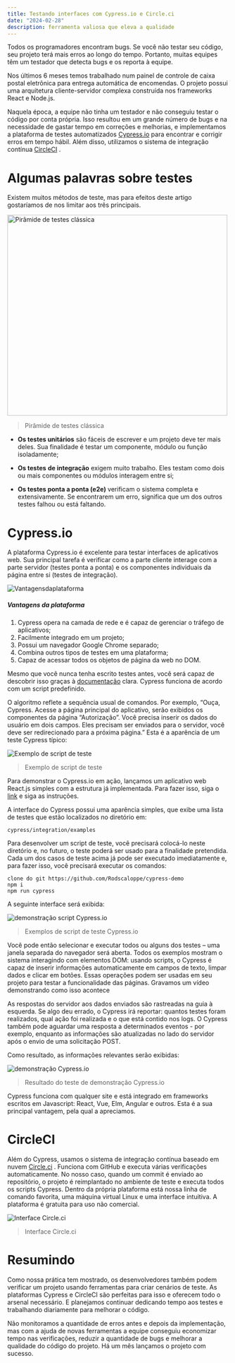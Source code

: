 ```yaml
---
title: Testando interfaces com Cypress.io e Circle.ci
date: "2024-02-28"
description: ferramenta valiosa que eleva a qualidade
---
```


Todos os programadores encontram bugs. Se você não testar seu código, seu projeto terá mais erros ao longo do tempo. Portanto, muitas equipes têm um testador que detecta bugs e os reporta à equipe.

Nos últimos 6 meses temos trabalhado num painel de controle de caixa postal eletrônica para entrega automática de encomendas.
O projeto possui uma arquitetura cliente-servidor complexa construída nos frameworks React e Node.js.

Naquela época, a equipe não tinha um testador e não conseguiu testar o código por conta própria. Isso resultou em um grande número de bugs e na necessidade de gastar tempo em correções e melhorias, e implementamos a plataforma de testes automatizados [Cypress.io](http://cypress.io/) para encontrar e corrigir erros em tempo hábil. Além disso, utilizamos o sistema de integração contínua [CircleCI](https://circleci.com/) .

# Algumas palavras sobre testes

Existem muitos métodos de teste, mas para efeitos deste artigo gostaríamos de nos limitar aos três principais.

<img src="piramide.jpeg" alt="Pirâmide de testes clássica"  style="height: 455px; width:500px;"/>

>Pirâmide de testes clássica

- **Os testes unitários** são fáceis de escrever e um projeto deve ter mais deles. Sua finalidade é testar um componente, módulo ou função isoladamente;

- **Os testes** **de integração** exigem muito trabalho. Eles testam como dois ou mais componentes ou módulos interagem entre si;

- **Os testes ponta a ponta (e2e)** verificam o sistema completa e extensivamente. Se encontrarem um erro, significa que um dos outros testes falhou ou está faltando.

# Cypress.io

A plataforma Cypress.io é excelente para testar interfaces de aplicativos web. Sua principal tarefa é verificar como a parte cliente interage com a parte servidor (testes ponta a ponta) e os componentes individuais da página entre si (testes de integração).

<img src="Vantagensdaplataforma.jpeg" alt="Vantagensdaplataforma"/>


##### Vantagens da plataforma

1. Cypress opera na camada de rede e é capaz de gerenciar o tráfego de aplicativos;
2. Facilmente integrado em um projeto;
3. Possui um navegador Google Chrome separado;
4. Combina outros tipos de testes em uma plataforma;
5. Capaz de acessar todos os objetos de página da web no DOM.

Mesmo que você nunca tenha escrito testes antes, você será capaz de descobrir isso graças à [documentação](https://docs.cypress.io/guides/overview/why-cypress.html) clara. Cypress funciona de acordo com um script predefinido.

O algoritmo reflete a sequência usual de comandos. Por exemplo, “Ouça, Cypress. Acesse a página principal do aplicativo, serão exibidos os componentes da página “Autorização”. Você precisa inserir os dados do usuário em dois campos. Eles precisam ser enviados para o servidor, você deve ser redirecionado para a próxima página.” Esta é a aparência de um teste Cypress típico:

<img src="Exemplodescriptdeteste.jpeg" alt="Exemplo de script de teste"/>

>Exemplo de script de teste

Para demonstrar o Cypress.io em ação, lançamos um aplicativo web React.js simples com a estrutura já implementada. Para fazer isso, siga o [link](https://github.com/Rodscaloppe/cypress-demo) e siga as instruções.

A interface do Cypress possui uma aparência simples, que exibe uma lista de testes que estão localizados no diretório em:

`cypress/integration/examples`

Para desenvolver um script de teste, você precisará colocá-lo neste diretório e, no futuro, o teste poderá ser usado para a finalidade pretendida. Cada um dos casos de teste acima já pode ser executado imediatamente e, para fazer isso, você precisará executar os comandos:

```
clone do git https://github.com/Rodscaloppe/cypress-demo
npm i
npm run cypress
```

A seguinte interface será exibida:

<img src="exemploscript.jpeg" alt="demonstração script Cypress.io"/>

>Exemplos de script de teste Cypress.io

Você pode então selecionar e executar todos ou alguns dos testes – uma janela separada do navegador será aberta. Todos os exemplos mostram o sistema interagindo com elementos DOM: usando scripts, o Cypress é capaz de inserir informações automaticamente em campos de texto, limpar dados e clicar em botões. Essas operações podem ser usadas em seu projeto para testar a funcionalidade das páginas. Gravamos um vídeo demonstrando como isso acontece

As respostas do servidor aos dados enviados são rastreadas na guia à esquerda. Se algo deu errado, o Cypress irá reportar: quantos testes foram realizados, qual ação foi realizada e o que está contido nos logs. O Cypress também pode aguardar uma resposta a determinados eventos - por exemplo, enquanto as informações são atualizadas no lado do servidor após o envio de uma solicitação POST.

Como resultado, as informações relevantes serão exibidas:

<img src="pratica.jpeg" alt="demonstração Cypress.io"/>

>Resultado do teste de demonstração Cypress.io

Cypress funciona com qualquer site e está integrado em frameworks escritos em Javascript: React, Vue, Elm, Angular e outros. Esta é a sua principal vantagem, pela qual a apreciamos.

# CircleCI

Além do Cypress, usamos o sistema de integração contínua baseado em nuvem [Circle.ci](https://circleci.com/) . Funciona com GitHub e executa várias verificações automaticamente. No nosso caso, quando um commit é enviado ao repositório, o projeto é reimplantado no ambiente de teste e executa todos os scripts Cypress. Dentro da própria plataforma está nossa linha de comando favorita, uma máquina virtual Linux e uma interface intuitiva. A plataforma é gratuita para uso não comercial.

<img src="circleCI.jpeg" alt="Interface Circle.ci"/>


>Interface Circle.ci

# Resumindo

Como nossa prática tem mostrado, os desenvolvedores também podem verificar um projeto usando ferramentas para criar cenários de teste. As plataformas Cypress e CircleCI são perfeitas para isso e oferecem todo o arsenal necessário. E planejamos continuar dedicando tempo aos testes e trabalhando diariamente para melhorar o código.

Não monitoramos a quantidade de erros antes e depois da implementação, mas com a ajuda de novas ferramentas a equipe conseguiu economizar tempo nas verificações, reduzir a quantidade de bugs e melhorar a qualidade do código do projeto. Há um mês lançamos o projeto com sucesso.
